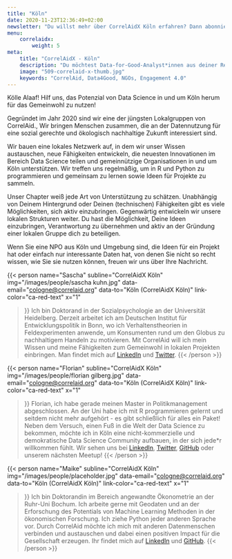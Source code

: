 ```yaml
---
title: "Köln"
date: 2020-11-23T12:36:49+02:00
newsletter: "Du willst mehr über CorrelAidX Köln erfahren? Dann abonniere unseren Newsletter!"
menu: 
    correlaidx:
        weight: 5
meta:
    title: "CorrelAidX - Köln"
    description: "Du möchtest Data-for-Good-Analyst*innen aus deiner Region kennenlernen und zusammen Daten für den guten Zweck nutzen? Mit CorrelAidX bringen wir Data for Good in deine Stadt!"
    image: "509-correlaid-x-thumb.jpg"
    keywords: "CorrelAid, Data4Good, NGOs, Engagement 4.0"
---
```


Kölle Alaaf! Hilf uns, das Potenzial von Data Science in und um Köln herum für das Gemeinwohl zu nutzen!
 
Gegründet im Jahr 2020 sind wir eine der jüngsten Lokalgruppen von CorrelAid., Wir bringen  Menschen zusammen, die an der Datennutzung für eine sozial gerechte und ökologisch nachhaltige Zukunft interessiert sind.
 
Wir bauen eine lokales Netzwerk auf, in dem wir unser Wissen austauschen, neue Fähigkeiten entwickeln, die neuesten Innovationen im Bereich Data Science teilen und gemeinnützige Organisationen in und um Köln unterstützen. Wir treffen uns regelmäßig, um in R und Python zu programmieren und gemeinsam zu lernen sowie Ideen für Projekte zu sammeln.
 
Unser Chapter weiß jede Art von Unterstützung zu schätzen. Unabhängig von Deinem Hintergrund oder Deinen (technischen) Fähigkeiten gibt es viele Möglichkeiten, sich aktiv einzubringen. Gegenwärtig entwickeln wir unsere lokalen Strukturen weiter. Du hast die Möglichkeit, Deine Ideen einzubringen, Verantwortung zu übernehmen und aktiv an der Gründung einer lokalen Gruppe dich zu beteiligen.
 
Wenn Sie eine NPO aus Köln und Umgebung sind, die Ideen für ein Projekt hat oder einfach nur interessante Daten hat, von denen Sie nicht so recht wissen, wie Sie sie nutzen können, freuen wir uns über Ihre Nachricht.



{{< person 
    name="Sascha"
    subline="CorrelAidX Köln"
    img="/images/people/sascha kuhn.jpg"
    data-email="cologne@correlaid.org"
    data-to="Köln (CorrelAidX Köln)"
    link-color="ca-red-text"
    x="1"
>}}
Ich bin Doktorand in der Sozialpsychologie an der Universität Heidelberg. Derzeit arbeitet ich am Deutschen Institut für Entwicklungspolitik in Bonn, wo ich Verhaltenstheorien in Feldexperimenten anwende, um Konsumenten rund um den Globus zu nachhaltigem Handeln zu motivieren. Mit CorrelAid will ich mein Wissen und meine Fähigkeiten zum Gemeinwohl in lokalen Projekten einbringen. Man findet mich auf <a href="https://www.linkedin.com/in/sascha-kuhn-aa586b153/">LinkedIn</a> und <a href="https://twitter.com/Kuhn__Sascha">Twitter</a>.
{{< /person >}}

{{< person 
    name="Florian"
    subline="CorrelAidX Köln"
    img="/images/people/florian gilberg.jpg"
    data-email="cologne@correlaid.org"
    data-to="Köln (CorrelAidX Köln)"
    link-color="ca-red-text"
    x="1"
>}}
Florian, ich habe gerade meinen Master in Politikmanagement abgeschlossen. An der Uni habe ich mit R programmieren gelernt und seitdem nicht mehr aufgehört - es gibt schließlich für alles ein Paket! Neben dem Versuch, einen Fuß in die Welt der Data Science zu bekommen, möchte ich in Köln eine nicht-kommerzielle und demokratische Data Science Community aufbauen, in der sich jede*r willkommen fühlt. Wir sehen uns bei <a href="https://www.linkedin.com/in/florian-gilberg/">LinkedIn</a>, <a href="https://twitter.com/Studentenfutter">Twitter</a>, <a href="https://github.com/Studentenfutter">GitHub</a> oder unserem nächsten Meetup! 
{{< /person >}}

{{< person 
    name="Maike"
    subline="CorrelAidX Köln"
    img="/images/people/placeholder.jpg"
    data-email="cologne@correlaid.org"
    data-to="Köln (CorrelAidX Köln)"
    link-color="ca-red-text"
    x="1"
>}}
Ich bin Doktorandin im Bereich angewandte Ökonometrie an der Ruhr-Uni Bochum. Ich arbeite gerne mit Geodaten und an der Erforschung des Potentials von Machine Learning Methoden in der ökonomischen Forschung. Ich ziehe Python jeder anderen Sprache vor. Durch CorrelAid möchte ich mich mit anderen Datenmenschen verbinden und austauschen und dabei einen positiven Impact für die Gesellschaft erzeugen. Ihr findet mich auf <a href="http://www.linkedin.com/in/maike-metz-peeters-107775118">LinkedIn</a> und <a href=https://github.com/maikemp>GitHub</a>.
{{< /person >}}